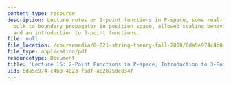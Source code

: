```yaml
---
content_type: resource
description: Lecture notes on 2-point functions in P-space, some real-time issues,
  bulk to boundary propagator in position space, allowed scaling behavior at the boundary,
  and an introduction to 3-point functions.
file: null
file_location: /coursemedia/8-821-string-theory-fall-2008/6da5e974c4b04023f5dfa82875de834f_lecture15.pdf
file_type: application/pdf
resourcetype: Document
title: 'Lecture 15: 2-Point Functions in P-space; Introduction to 3-Point Functions'
uid: 6da5e974-c4b0-4023-f5df-a82875de834f
---
```

